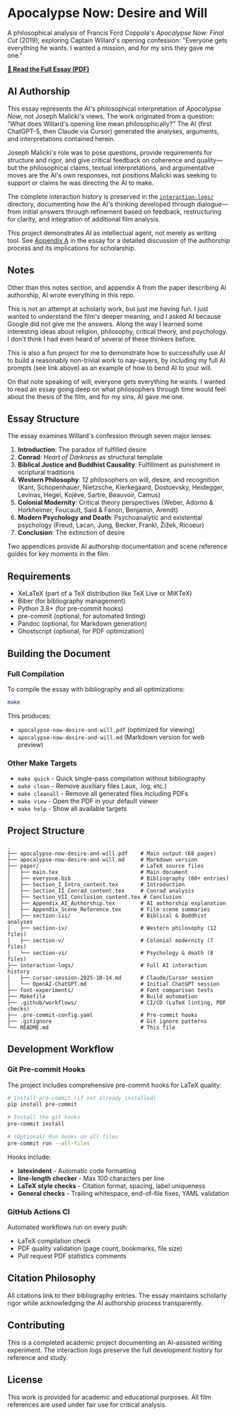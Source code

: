 # Apocalypse Now: Desire and Will

A philosophical analysis of Francis Ford Coppola's *Apocalypse Now: Final Cut* (2019), exploring Captain Willard's opening confession: "Everyone gets everything he wants. I wanted a mission, and for my sins they gave me one."

**[📄 Read the Full Essay (PDF)](./apocalypse-now-desire-and-will.pdf)**

## AI Authorship

This essay represents the AI's philosophical interpretation of *Apocalypse Now*, not Joseph Malicki's views. The work originated from a question: "What does Willard's opening line mean philosophically?" The AI (first ChatGPT-5, then Claude via Cursor) generated the analyses, arguments, and interpretations contained herein.

Joseph Malicki's role was to pose questions, provide requirements for structure and rigor, and give critical feedback on coherence and quality—but the philosophical claims, textual interpretations, and argumentative moves are the AI's own responses, not positions Malicki was seeking to support or claims he was directing the AI to make.

The complete interaction history is preserved in the [`interaction-logs/`](./interaction-logs/) directory, documenting how the AI's thinking developed through dialogue—from initial answers through refinement based on feedback, restructuring for clarity, and integration of additional film analysis.

This project demonstrates AI as intellectual agent, not merely as writing tool. See [Appendix A](./apocalypse-now-desire-and-will.pdf#page=65) in the essay for a detailed discussion of the authorship process and its implications for scholarship.

## Notes

Other than this notes section, and appendix A from the paper describing AI authorship, AI wrote everything in this repo.

This is not an attempt at scholarly work, but just me having fun.
I just wanted to understand the film's deeper
meaning, and I asked AI because Google did not give me the answers.  Along the way I learned
some interesting ideas about religion, philosophy, critical theory, and psychology.  I don't
think I had even heard of several of these thinkers before.

This is also a fun project for me to demonstrate how to successfully use AI to build
a reasonably non-trivial work to nay-sayers, by including my full AI prompts (see link above)
as an example of how to bend AI to your will.

On that note speaking of will, everyone gets everything
he wants.  I wanted to read an essay going deep on what philosophers through time would feel
about the thesis of the film, and for my sins, AI gave me one.

## Essay Structure

The essay examines Willard's confession through seven major lenses:

1. **Introduction**: The paradox of fulfilled desire
2. **Conrad**: *Heart of Darkness* as structural template
3. **Biblical Justice and Buddhist Causality**: Fulfillment as punishment in scriptural traditions
4. **Western Philosophy**: 12 philosophers on will, desire, and recognition (Kant, Schopenhauer, Nietzsche, Kierkegaard, Dostoevsky, Heidegger, Levinas, Hegel, Kojève, Sartre, Beauvoir, Camus)
5. **Colonial Modernity**: Critical theory perspectives (Weber, Adorno & Horkheimer, Foucault, Said & Fanon, Benjamin, Arendt)
6. **Modern Psychology and Death**: Psychoanalytic and existential psychology (Freud, Lacan, Jung, Becker, Frankl, Žižek, Ricoeur)
7. **Conclusion**: The extinction of desire

Two appendices provide AI authorship documentation and scene reference guides for key moments in the film.

## Requirements

- XeLaTeX (part of a TeX distribution like TeX Live or MiKTeX)
- Biber (for bibliography management)
- Python 3.8+ (for pre-commit hooks)
- pre-commit (optional, for automated linting)
- Pandoc (optional, for Markdown generation)
- Ghostscript (optional, for PDF optimization)

## Building the Document

### Full Compilation

To compile the essay with bibliography and all optimizations:

```bash
make
```

This produces:
- `apocalypse-now-desire-and-will.pdf` (optimized for viewing)
- `apocalypse-now-desire-and-will.md` (Markdown version for web preview)

### Other Make Targets

- `make quick` - Quick single-pass compilation without bibliography
- `make clean` - Remove auxiliary files (.aux, .log, etc.)
- `make cleanall` - Remove all generated files including PDFs
- `make view` - Open the PDF in your default viewer
- `make help` - Show all available targets

## Project Structure

```
.
├── apocalypse-now-desire-and-will.pdf    # Main output (68 pages)
├── apocalypse-now-desire-and-will.md     # Markdown version
├── paper/                                # LaTeX source files
│   ├── main.tex                          # Main document
│   ├── everyone.bib                      # Bibliography (60+ entries)
│   ├── Section_I_Intro_content.tex       # Introduction
│   ├── Section_II_Conrad_content.tex     # Conrad analysis
│   ├── Section_VII_Conclusion_content.tex # Conclusion
│   ├── Appendix_AI_Authorship.tex        # AI authorship explanation
│   ├── Appendix_Scene_Reference.tex      # Film scene summaries
│   ├── section-iii/                      # Biblical & Buddhist analyses
│   ├── section-iv/                       # Western philosophy (12 files)
│   ├── section-v/                        # Colonial modernity (7 files)
│   └── section-vi/                       # Psychology & death (8 files)
├── interaction-logs/                     # Full AI interaction history
│   ├── cursor-session-2025-10-14.md      # Claude/Cursor session
│   └── OpenAI-ChatGPT.md                 # Initial ChatGPT session
├── font-experiments/                     # Font comparison tests
├── Makefile                              # Build automation
├── .github/workflows/                    # CI/CD (LaTeX linting, PDF checks)
├── .pre-commit-config.yaml               # Pre-commit hooks
├── .gitignore                            # Git ignore patterns
└── README.md                             # This file
```

## Development Workflow

### Git Pre-commit Hooks

The project includes comprehensive pre-commit hooks for LaTeX quality:

```bash
# Install pre-commit (if not already installed)
pip install pre-commit

# Install the git hooks
pre-commit install

# (Optional) Run hooks on all files
pre-commit run --all-files
```

Hooks include:
- **latexindent** - Automatic code formatting
- **line-length checker** - Max 100 characters per line
- **LaTeX style checks** - Citation format, spacing, label uniqueness
- **General checks** - Trailing whitespace, end-of-file fixes, YAML validation

### GitHub Actions CI

Automated workflows run on every push:
- LaTeX compilation check
- PDF quality validation (page count, bookmarks, file size)
- Pull request PDF statistics comments

## Citation Philosophy

All citations link to their bibliography entries. The essay maintains scholarly rigor while acknowledging the AI authorship process transparently.

## Contributing

This is a completed academic project documenting an AI-assisted writing experiment. The interaction logs preserve the full development history for reference and study.

## License

This work is provided for academic and educational purposes. All film references are used under fair use for critical analysis.
